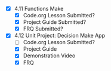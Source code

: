 - [x] 4.11 Functions Make
	- [x] Code.org Lesson Submitted?
	- [x] Project Guide Submitted?
	- [x] FRQ Submitted?
- [x] 4.12 Unit Project: Decision Make App
	- [ ] Code.org Lesson Submitted?
	- [x] Project Guide
	- [x] Demonstration Video
	- [x] FRQ